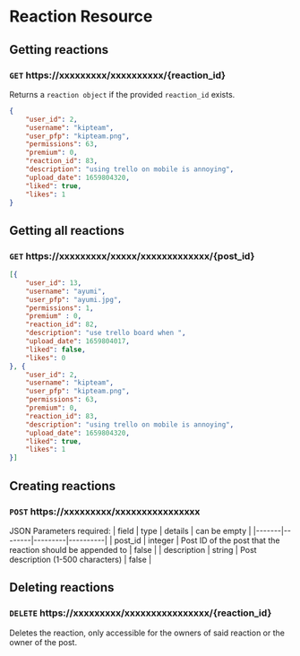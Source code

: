 # Reaction Resource
## Getting reactions 
### `GET` https://xxxxxxxxx/xxxxxxxxxx/{reaction_id}
Returns a `reaction object` if the provided `reaction_id` exists.
```json
{
    "user_id": 2,
    "username": "kipteam",
    "user_pfp": "kipteam.png",
    "permissions": 63,
    "premium": 0,
    "reaction_id": 83,
    "description": "using trello on mobile is annoying",
    "upload_date": 1659804320,
    "liked": true,
    "likes": 1
}
```

## Getting all reactions
### `GET` https://xxxxxxxxx/xxxxx/xxxxxxxxxxxxx/{post_id}
```json
[{
    "user_id": 13,
    "username": "ayumi",
    "user_pfp": "ayumi.jpg",
    "permissions": 1,
    "premium" : 0,
    "reaction_id": 82,
    "description": "use trello board when ",
    "upload_date": 1659804017,
    "liked": false,
    "likes": 0
}, {
    "user_id": 2,
    "username": "kipteam",
    "user_pfp": "kipteam.png",
    "permissions": 63,
    "premium": 0,
    "reaction_id": 83,
    "description": "using trello on mobile is annoying",
    "upload_date": 1659804320,
    "liked": true,
    "likes": 1
}]
```

## Creating reactions 
### `POST` https://xxxxxxxxx/xxxxxxxxxxxxxxxx
JSON Parameters required:
| field | type   | details | can be empty |
|-------|--------|---------|----------|
| post_id  | integer | Post ID of the post that the reaction should be appended to | false |
| description  | string | Post description (1-500 characters) | false |

## Deleting reactions 
### `DELETE` https://xxxxxxxxx/xxxxxxxxxxxxxxxx/{reaction_id}
Deletes the reaction, only accessible for the owners of said reaction or the owner of the post.